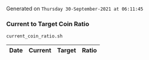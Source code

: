 Generated on `Thursday 30-September-2021 at 06:11:45`

### Current to Target Coin Ratio
`current_coin_ratio.sh`

Date|Current|Target|Ratio
---|---|---|---
